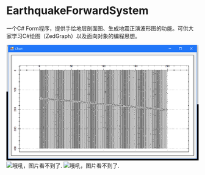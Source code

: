 # EarthquakeForwardSystem
一个C# Form程序，提供手绘地层剖面图、生成地震正演波形图的功能。可供大家学习C#绘图（ZedGraph）以及面向对象的编程思想。

![哦吼，图片看不到了.](Images/TIM图片20180704113956.png)
![哦吼，图片看不到了.](https://raw.githubusercontent.com/wangbingqian110/EarthquakeForwardSystem/master/Images/TIM%E5%9B%BE%E7%89%8720180704113905.png)
![哦吼，图片看不到了.](https://github.com/wangbingqian110/EarthquakeForwardSystem/blob/master/Images/TIM%E5%9B%BE%E7%89%8720180704113956.png?raw=true)
